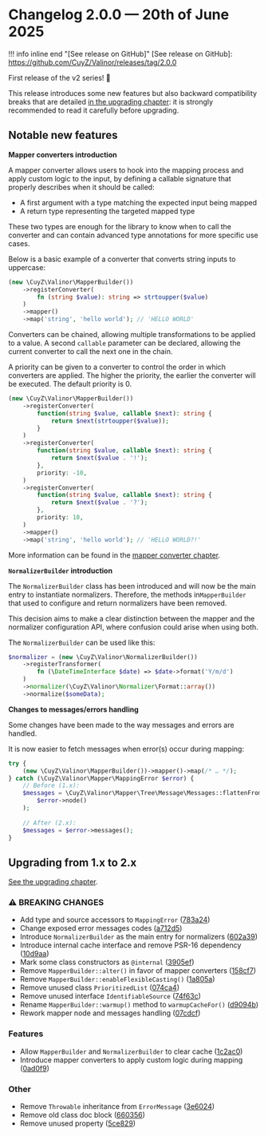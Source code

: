 # Changelog 2.0.0 — 20th of June 2025

!!! info inline end "[See release on GitHub]"
    [See release on GitHub]: https://github.com/CuyZ/Valinor/releases/tag/2.0.0

First release of the v2 series! 🎉

This release introduces some new features but also backward compatibility breaks
that are detailed [in the upgrading chapter]: it is strongly recommended to read
it carefully before upgrading.

[in the upgrading chapter]: ../upgrading.md#upgrade-from-1x-to-2x

## Notable new features

**Mapper converters introduction**

A mapper converter allows users to hook into the mapping process and apply 
custom logic to the input, by defining a callable signature that properly
describes when it should be called:

- A first argument with a type matching the expected input being mapped
- A return type representing the targeted mapped type

These two types are enough for the library to know when to call the converter
and can contain advanced type annotations for more specific use cases.

Below is a basic example of a converter that converts string inputs to
uppercase:

```php
(new \CuyZ\Valinor\MapperBuilder())
    ->registerConverter(
        fn (string $value): string => strtoupper($value)
    )
    ->mapper()
    ->map('string', 'hello world'); // 'HELLO WORLD'
```

Converters can be chained, allowing multiple transformations to be applied to a
value. A second `callable` parameter can be declared, allowing the current
converter to call the next one in the chain.

A priority can be given to a converter to control the order in which converters
are applied. The higher the priority, the earlier the converter will be
executed. The default priority is 0.

```php
(new \CuyZ\Valinor\MapperBuilder())
    ->registerConverter(
        function(string $value, callable $next): string {
            return $next(strtoupper($value));
        }
    )
    ->registerConverter(
        function(string $value, callable $next): string {
            return $next($value . '!');
        },
        priority: -10,
    )
    ->registerConverter(
        function(string $value, callable $next): string {
            return $next($value . '?');
        },
        priority: 10,
    )
    ->mapper()
    ->map('string', 'hello world'); // 'HELLO WORLD?!'
```

More information can be found in the [mapper converter
chapter](../../how-to/convert-input.md).

**`NormalizerBuilder` introduction**

The `NormalizerBuilder` class has been introduced and will now be the main entry
to instantiate normalizers. Therefore, the methods in`MapperBuilder` that used
to configure and return normalizers have been removed.

This decision aims to make a clear distinction between the mapper and the 
normalizer configuration API, where confusion could arise when using both.

The `NormalizerBuilder` can be used like this:

```php
$normalizer = (new \CuyZ\Valinor\NormalizerBuilder())
    ->registerTransformer(
        fn (\DateTimeInterface $date) => $date->format('Y/m/d')
    )
    ->normalizer(\CuyZ\Valinor\Normalizer\Format::array())
    ->normalize($someData);
```

**Changes to messages/errors handling**

Some changes have been made to the way messages and errors are handled.

It is now easier to fetch messages when error(s) occur during mapping:

```php
try {
    (new \CuyZ\Valinor\MapperBuilder())->mapper()->map(/* … */);
} catch (\CuyZ\Valinor\Mapper\MappingError $error) {
    // Before (1.x):
    $messages = \CuyZ\Valinor\Mapper\Tree\Message\Messages::flattenFromNode(
        $error->node()
    );
    
    // After (2.x):
    $messages = $error->messages();
}
```

## Upgrading from 1.x to 2.x

[See the upgrading chapter](../upgrading.md#upgrade-from-1x-to-2x).

### ⚠ BREAKING CHANGES

* Add type and source accessors to `MappingError` ([783a24](https://github.com/CuyZ/Valinor/commit/783a2414a2e8c01a271c5301c04390ea01524ae0))
* Change exposed error messages codes ([a712d5](https://github.com/CuyZ/Valinor/commit/a712d5ba516b5bcdc962fb6c63470da66245a92d))
* Introduce `NormalizerBuilder` as the main entry for normalizers ([602a39](https://github.com/CuyZ/Valinor/commit/602a3998860cf88a600cea021777590b5bc9857f))
* Introduce internal cache interface and remove PSR-16 dependency ([10d9aa](https://github.com/CuyZ/Valinor/commit/10d9aa9a6d40af6b3edc1a215fca4d1be8e5b7de))
* Mark some class constructors as `@internal` ([3905ef](https://github.com/CuyZ/Valinor/commit/3905efac052c048f056714d1d1219c67b9abc392))
* Remove `MapperBuilder::alter()` in favor of mapper converters ([158cf7](https://github.com/CuyZ/Valinor/commit/158cf70145c3809a1ec7606fda45cce0320e3e72))
* Remove `MapperBuilder::enableFlexibleCasting()` ([1a805a](https://github.com/CuyZ/Valinor/commit/1a805a15d33a59f988f103e2920981f022f7a693))
* Remove unused class `PrioritizedList` ([074ca4](https://github.com/CuyZ/Valinor/commit/074ca405a5ac3e724d2526ed7a2f50f683eed21e))
* Remove unused interface `IdentifiableSource` ([74f63c](https://github.com/CuyZ/Valinor/commit/74f63cbfc140c737c2c58eb28be47b2dc6dcc10b))
* Rename `MapperBuilder::warmup()` method to `warmupCacheFor()` ([d9094b](https://github.com/CuyZ/Valinor/commit/d9094b55270cccf3ff232d2698904603e2af278e))
* Rework mapper node and messages handling ([07cdcf](https://github.com/CuyZ/Valinor/commit/07cdcf627b263177f1dba90fd5520c5aa5dbd48f))

### Features

* Allow `MapperBuilder` and `NormalizerBuilder` to clear cache ([1c2ac0](https://github.com/CuyZ/Valinor/commit/1c2ac0c22f4ce65ca13902e09a111faf4fc8c258))
* Introduce mapper converters to apply custom logic during mapping ([0ad0f9](https://github.com/CuyZ/Valinor/commit/0ad0f99b23c9f6888e3c955da5c451c58f42a455))

### Other

* Remove `Throwable` inheritance from `ErrorMessage` ([3e6024](https://github.com/CuyZ/Valinor/commit/3e6024a5652f95fd76a9993e273bed4d80d0fbd7))
* Remove old class doc block ([660356](https://github.com/CuyZ/Valinor/commit/660356273e5ccac11a17f6997f0e35e4168153ba))
* Remove unused property ([5ce829](https://github.com/CuyZ/Valinor/commit/5ce829864c63a92ce71f2974a26c572d61a95728))
